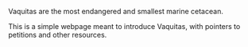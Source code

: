 Vaquitas are the most endangered and smallest marine cetacean.

This is a simple webpage meant to introduce Vaquitas, with pointers to petitions and other resources.

